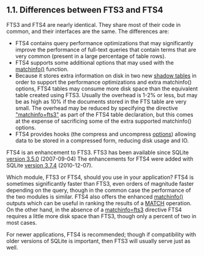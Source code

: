 ## 1\.1\. Differences between FTS3 and FTS4




 FTS3 and FTS4 are nearly identical. They share most of their code in common,
 and their interfaces are the same. The differences are:



* FTS4 contains query performance optimizations that may significantly
 improve the performance of full\-text queries that contain terms that are
 very common (present in a large percentage of table rows).
* FTS4 supports some additional options that may used with the [matchinfo()](fts3.html#matchinfo)
 function.
* Because it stores extra information on disk in two new
 [shadow tables](fts3.html#*shadowtab) in order to support the performance
 optimizations and extra matchinfo() options, FTS4 tables may consume more
 disk space than the equivalent table created using FTS3\. Usually the overhead
 is 1\-2% or less, but may be as high as 10% if the documents stored in the
 FTS table are very small. The overhead may be reduced by specifying the
 directive ["matchinfo\=fts3"](fts3.html#fts4matchinfo) as part of the FTS4 table
 declaration, but this comes at the expense of sacrificing some of the
 extra supported matchinfo() options.
* FTS4 provides hooks (the compress and uncompress
 [options](fts3.html#fts4_options)) allowing data to be stored in a compressed
 form, reducing disk usage and IO.



 FTS4 is an enhancement to FTS3\.
 FTS3 has been available since SQLite [version 3\.5\.0](releaselog/3_5_0.html) (2007\-09\-04\)
 The enhancements for FTS4 were added with SQLite [version 3\.7\.4](releaselog/3_7_4.html)
 (2010\-12\-07\).




 Which module, FTS3 or FTS4, should you use in your application? FTS4 is
 sometimes significantly faster than FTS3, even orders of magnitude faster
 depending on the query, though in the common case the performance of the two
 modules is similar. FTS4 also offers the enhanced [matchinfo()](fts3.html#matchinfo) outputs which
 can be useful in ranking the results of a [MATCH](fts3.html#full_text_index_queries) operation. On the
 other hand, in the absence of a [matchinfo\=fts3](fts3.html#fts4matchinfo) directive FTS4 requires a little
 more disk space than FTS3, though only a percent of two in most cases.




 For newer applications, FTS4 is recommended; though if compatibility with older
 versions of SQLite is important, then FTS3 will usually serve just as well.




